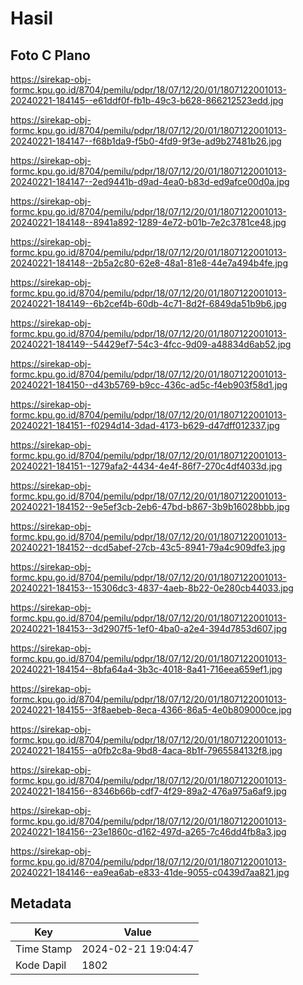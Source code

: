 # Hasil

## Foto C Plano

https://sirekap-obj-formc.kpu.go.id/8704/pemilu/pdpr/18/07/12/20/01/1807122001013-20240221-184145--e61ddf0f-fb1b-49c3-b628-866212523edd.jpg

https://sirekap-obj-formc.kpu.go.id/8704/pemilu/pdpr/18/07/12/20/01/1807122001013-20240221-184147--f68b1da9-f5b0-4fd9-9f3e-ad9b27481b26.jpg

https://sirekap-obj-formc.kpu.go.id/8704/pemilu/pdpr/18/07/12/20/01/1807122001013-20240221-184147--2ed9441b-d9ad-4ea0-b83d-ed9afce00d0a.jpg

https://sirekap-obj-formc.kpu.go.id/8704/pemilu/pdpr/18/07/12/20/01/1807122001013-20240221-184148--8941a892-1289-4e72-b01b-7e2c3781ce48.jpg

https://sirekap-obj-formc.kpu.go.id/8704/pemilu/pdpr/18/07/12/20/01/1807122001013-20240221-184148--2b5a2c80-62e8-48a1-81e8-44e7a494b4fe.jpg

https://sirekap-obj-formc.kpu.go.id/8704/pemilu/pdpr/18/07/12/20/01/1807122001013-20240221-184149--6b2cef4b-60db-4c71-8d2f-6849da51b9b6.jpg

https://sirekap-obj-formc.kpu.go.id/8704/pemilu/pdpr/18/07/12/20/01/1807122001013-20240221-184149--54429ef7-54c3-4fcc-9d09-a48834d6ab52.jpg

https://sirekap-obj-formc.kpu.go.id/8704/pemilu/pdpr/18/07/12/20/01/1807122001013-20240221-184150--d43b5769-b9cc-436c-ad5c-f4eb903f58d1.jpg

https://sirekap-obj-formc.kpu.go.id/8704/pemilu/pdpr/18/07/12/20/01/1807122001013-20240221-184151--f0294d14-3dad-4173-b629-d47dff012337.jpg

https://sirekap-obj-formc.kpu.go.id/8704/pemilu/pdpr/18/07/12/20/01/1807122001013-20240221-184151--1279afa2-4434-4e4f-86f7-270c4df4033d.jpg

https://sirekap-obj-formc.kpu.go.id/8704/pemilu/pdpr/18/07/12/20/01/1807122001013-20240221-184152--9e5ef3cb-2eb6-47bd-b867-3b9b16028bbb.jpg

https://sirekap-obj-formc.kpu.go.id/8704/pemilu/pdpr/18/07/12/20/01/1807122001013-20240221-184152--dcd5abef-27cb-43c5-8941-79a4c909dfe3.jpg

https://sirekap-obj-formc.kpu.go.id/8704/pemilu/pdpr/18/07/12/20/01/1807122001013-20240221-184153--15306dc3-4837-4aeb-8b22-0e280cb44033.jpg

https://sirekap-obj-formc.kpu.go.id/8704/pemilu/pdpr/18/07/12/20/01/1807122001013-20240221-184153--3d2907f5-1ef0-4ba0-a2e4-394d7853d607.jpg

https://sirekap-obj-formc.kpu.go.id/8704/pemilu/pdpr/18/07/12/20/01/1807122001013-20240221-184154--8bfa64a4-3b3c-4018-8a41-716eea659ef1.jpg

https://sirekap-obj-formc.kpu.go.id/8704/pemilu/pdpr/18/07/12/20/01/1807122001013-20240221-184155--3f8aebeb-8eca-4366-86a5-4e0b809000ce.jpg

https://sirekap-obj-formc.kpu.go.id/8704/pemilu/pdpr/18/07/12/20/01/1807122001013-20240221-184155--a0fb2c8a-9bd8-4aca-8b1f-7965584132f8.jpg

https://sirekap-obj-formc.kpu.go.id/8704/pemilu/pdpr/18/07/12/20/01/1807122001013-20240221-184156--8346b66b-cdf7-4f29-89a2-476a975a6af9.jpg

https://sirekap-obj-formc.kpu.go.id/8704/pemilu/pdpr/18/07/12/20/01/1807122001013-20240221-184156--23e1860c-d162-497d-a265-7c46dd4fb8a3.jpg

https://sirekap-obj-formc.kpu.go.id/8704/pemilu/pdpr/18/07/12/20/01/1807122001013-20240221-184146--ea9ea6ab-e833-41de-9055-c0439d7aa821.jpg


## Metadata

| Key        | Value               |
| ---------- | ------------------- |
| Time Stamp | 2024-02-21 19:04:47 |
| Kode Dapil | 1802                |



